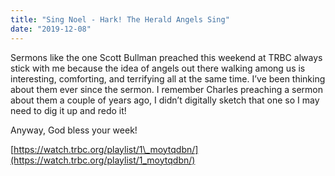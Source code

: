 ```yaml
---
title: "Sing Noel - Hark! The Herald Angels Sing"
date: "2019-12-08"
---
```


Sermons like the one Scott Bullman preached this weekend at TRBC always stick with me because the idea of angels out there walking among us is interesting, comforting, and terrifying all at the same time. I’ve been thinking about them ever since the sermon. I remember Charles preaching a sermon about them a couple of years ago, I didn’t digitally sketch that one so I may need to dig it up and redo it!

Anyway, God bless your week!

[https://watch.trbc.org/playlist/1\_moytqdbn/](https://watch.trbc.org/playlist/1_moytqdbn/)
